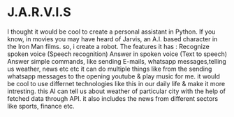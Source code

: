 # J.A.R.V.I.S
I thought it would be cool to create a personal assistant in Python. If you know, in movies you may have heard of Jarvis, an A.I. based character in the Iron Man films.  so, i create a robot.  The features it has :  Recognize spoken voice (Speech recognition) Answer in spoken voice (Text to speech) Answer simple commands, like sending E-mails, whatsapp messages,telling us weather, news etc etc
it can do multiple things like from the sending whatsapp messages to the opening youtube & play music for me. it would be cool to use differnet technologies like this in our daily life & make it more intresting.
this AI can tell us about weather of particular city with the help of fetched data through API.
it also includes the news from different sectors like sports, finance etc.
